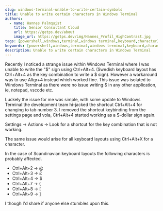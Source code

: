 ```yaml
---
slug: windows-terminal-unable-to-write-certain-symbols
title: Unable to write certain characters in Windows Terminal
authors:
  - name: Hannes Palmquist
    title: Senior Consultant Cloud
    url: https://getps.dev/about
    image_url: https://getps.dev/img/Hannes_Profil_HighContrast.jpg
tags: [powershell,windows,terminal,windows terminal,keyboard,character]
keywords: [powershell,windows,terminal,windows terminal,keyboard,character]
description: Unable to write certain characters in Windows Terminal
---
```


<div class="fb-share-button"
data-href="https://getps.dev/blog/ps-tools-queue-module"
data-layout="button"
data-size="small">
</div>

Recently I noticed a strange issue within Windows Terminal where I was unable to write the "$" sign using Ctrl+Alt+4. (Swedish keyboard layout has Ctrl+Alt+4 as the key combination to write a $ sign). However a workaround was to use Altgr+4 instead which worked fine. This issue was isolated to Windows Terminal as there were no issue writing $ in any other application, ie, notepad, vscode etc.

Luckely the issue for me was simple, with some update to Windows Terminal the development team hi-jacked the shortcut Ctrl+Alt+4 for changing to tab number 3. I removed the shortcut keybinding from the settings page and vola, Ctrl+Alt+4 started working as a $-dollar sign again.

Settings -> Actions -> Look for a shortcut for the key combination that is not working.

The same issue would arise for all keyboard layouts using Ctrl+Alt+X for a character.

In the case of Scandinavian keyboard layouts the following characters is probably affected.
- Ctrl+Alt+2 -> @
- Ctrl+Alt+3 -> £
- Ctrl+Alt+4 -> $
- Ctrl+Alt+7 -> {
- Ctrl+Alt+8 -> [
- Ctrl+Alt+9 -> ]

I though I'd share if anyone else stumbles upon this.

<Comments />
